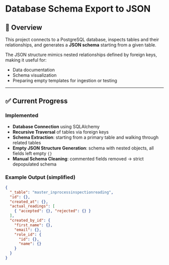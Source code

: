 # Database Schema Export to JSON

## 📌 Overview  
This project connects to a PostgreSQL database, inspects tables and their relationships, and generates a **JSON schema** starting from a given table.  

The JSON structure mimics nested relationships defined by foreign keys, making it useful for:  
- Data documentation  
- Schema visualization  
- Preparing empty templates for ingestion or testing  

---

## ✅ Current Progress  

### Implemented
- **Database Connection** using SQLAlchemy  
- **Recursive Traversal** of tables via foreign keys  
- **Schema Extraction**: starting from a primary table and walking through related tables  
- **Empty JSON Structure Generation**: schema with nested objects, all fields left empty `{}`  
- **Manual Schema Cleaning**: commented fields removed → strict depopulated schema  

### Example Output (simplified)
```json
{
  "_table": "master_inprocessinspectionreading",
  "id": {},
  "created_at": {},
  "actual_readings": [
    { "accepted": {}, "rejected": {} }
  ],
  "created_by_id": {
    "first_name": {},
    "email": {},
    "role_id": {
      "id": {},
      "name": {}
    }
  }
}
